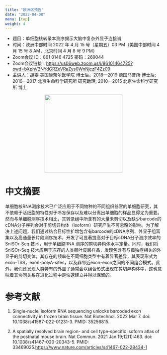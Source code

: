 ```yaml
---
title: "欧洲区预告"
date: "2022-04-08"
menu: [top]
weight: 4
---
```


- 题目：单细胞核转录本测序揭示大脑中复杂外显子连接谱
- 时间：欧洲中部时间 2022 年 4 月 15 号（星期五）03 PM（美国中部时间 4 月 15 号 8 AM，北京时间 4 月 8 号 9 PM）
- Zoom会议 ID：861 0146 4725 密码：269044
- Zoom会议链接：https://us06web.zoom.us/j/86101464725?pwd=bXphV2NYdGRZeVRaZys0WnNjczF4Zz09
- 主讲人：胡雯  美国康奈尔医学院 博士后。2018—2019 德国马普所 博士后; 2016—2017 北京生命科学研究所 研究助理; 2010—2015 北京生命科学研究所 博士


<div align="center">
<img src="https://i.imgur.com/Nfg27Tl.png" height=250>
</div>

# 中文摘要

单细胞核RNA测序技术已广泛应用于不同物种的不同组织器官的单细胞研究，其不依赖于活细胞的特性对于冷冻保存以及难以分离出单细胞的样品显得尤为重要。然而与单细胞测序技术相比，其转录组中所含有的大量未剪切以及缺少barcode的cDNA分子序列会对于剪切异构体（isoform）研究产生不可忽略的影响。为了解决上述问题，我们通过结合目标性扩增包含有barcode的cDNA序列、外显子组富集以及高通量长片段测序技术，开发了可显著提高对于目标cDNA分子测序效率的SnISOr-Seq 技术，用于单细胞RNA 测序的剪切异构体水平定量。同时，我们将SnISOr-Seq 技术应用于冻存的人类额叶皮层样品，发现包含有与孤独症相关的外显子的剪切变体，其存在的频率在不同细胞类型中有着显著差异，其表现形式为exon-TSS，exon-polyA-sites，以及非邻近exon-exon之间的不同组合模式。此外，我们还发现人类特有的外显子通常会以组合形式出现在剪切异构体中，这也意味着其协同关系在进化过程中是快速建立并得以保留的。 



# 参考文献
1. Single-nuclei isoform RNA sequencing unlocks barcoded exon connectivity in frozen brain tissue. Nat Biotechnol. 2022 Mar 7. doi: 10.1038/s41587-022-01231-3. PMID: 35256815.  

2. A spatially resolved brain region- and cell type-specific isoform atlas of the postnatal mouse brain. Nat Commun. 2021 Jan 19;12(1):463. doi: 10.1038/s41467-020-20343-5. PMID: 33469025.https://www.nature.com/articles/s41467-022-28434-1
